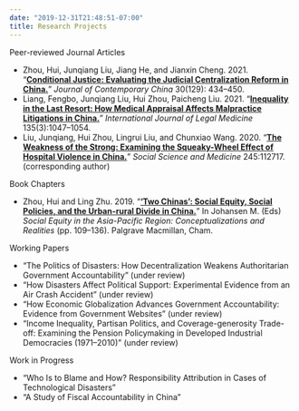 ```yaml
---
date: "2019-12-31T21:48:51-07:00"
title: Research Projects
---
```


Peer-reviewed Journal Articles

+ Zhou, Hui, Junqiang Liu, Jiang He, and Jianxin Cheng. 2021. “[**Conditional Justice: Evaluating the Judicial Centralization Reform in China.**](/2021_Conditional_Justice.pdf)” *Journal of Contemporary China* 30(129): 434–450.
+ Liang, Fengbo, Junqiang Liu, Hui Zhou, Paicheng Liu. 2021. “[**Inequality in the Last Resort: How Medical Appraisal Affects Malpractice Litigations in China.**](/2021_Inequality_in_the_last_resort.pdf)” *International Journal of Legal Medicine* 135(3):1047–1054.
+ Liu, Junqiang, Hui Zhou, Lingrui Liu, and Chunxiao Wang. 2020. “[**The Weakness of the Strong: Examining the Squeaky-Wheel Effect of Hospital Violence in China.**](/2020_Hospital_Violence.pdf)” *Social Science and Medicine* 245:112717. (corresponding author)

Book Chapters

* Zhou, Hui and Ling Zhu. 2019. “[**‘Two Chinas’: Social Equity, Social Policies, and the Urban-rural Divide in China.**](https://doi.org/10.1007/978-3-030-15919-1_7)” In Johansen M. (Eds) *Social Equity in the Asia-Pacific Region: Conceptualizations and Realities* (pp. 109–136). Palgrave Macmillan, Cham.

Working Papers

+ “The Politics of Disasters: How Decentralization Weakens Authoritarian Government Accountability” (under review)
+ “How Disasters Affect Political Support: Experimental Evidence from an Air Crash Accident” (under review)
+ “How Economic Globalization Advances Government Accountability: Evidence from Government Websites” (under review)
+ “Income Inequality, Partisan Politics, and Coverage-generosity Trade-off: Examining the Pension Policymaking in Developed Industrial Democracies (1971–2010)” (under review)

Work in Progress

* “Who Is to Blame and How? Responsibility Attribution in Cases of Technological Disasters”
* “A Study of Fiscal Accountability in China”
